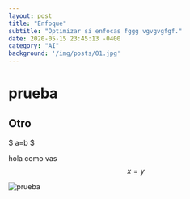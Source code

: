 ```yaml
---
layout: post
title: "Enfoque"
subtitle: "Optimizar si enfocas fggg vgvgvgfgf."
date: 2020-05-15 23:45:13 -0400
category: "AI"
background: '/img/posts/01.jpg'
---
```


# prueba
## Otro

$ a=b $

hola como vas
$$
x=y
$$

![prueba](https://source.unsplash.com/Mn9Fa_wQH-M/800x450)
